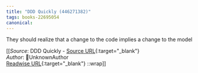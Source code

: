 ```yaml
---
title: "DDD Quickly (446271382)"
tags: books-22695054
canonical: 
---
```


They should realize that a change to the code implies a change to the model


[[_Source_: DDD Quickly - [Source URL](){:target="_blank"}<br>
_Author_: UnknownAuthor<br>
[Readwise URL](https://readwise.io/open/446271382){:target="_blank"}
::wrap]]